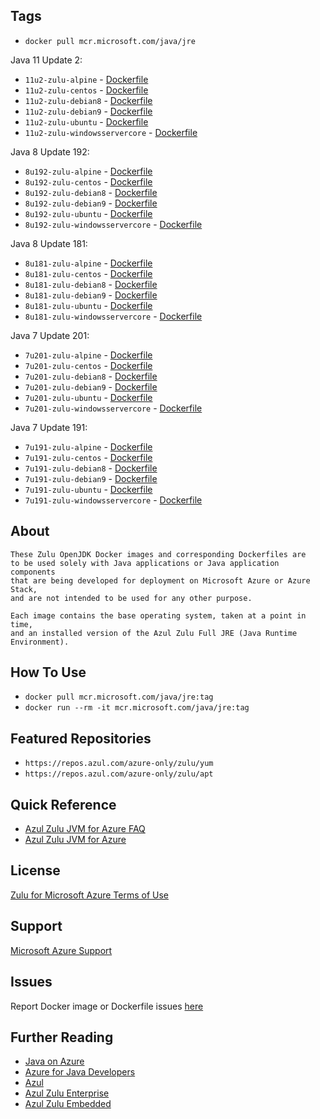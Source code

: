 ## Tags
+ `docker pull mcr.microsoft.com/java/jre`

Java 11 Update 2:
+ `11u2-zulu-alpine` - [Dockerfile][zulu-11u2-jre-alpine]
+ `11u2-zulu-centos` - [Dockerfile][zulu-11u2-jre-centos]
+ `11u2-zulu-debian8` - [Dockerfile][zulu-11u2-jre-debian8]
+ `11u2-zulu-debian9` - [Dockerfile][zulu-11u2-jre-debian9]
+ `11u2-zulu-ubuntu` - [Dockerfile][zulu-11u2-jre-ubuntu]
+ `11u2-zulu-windowsservercore` - [Dockerfile][zulu-11u2-jre-windowsservercore]

Java 8 Update 192:
+ `8u192-zulu-alpine` - [Dockerfile][zulu-8u192-jre-alpine]
+ `8u192-zulu-centos` - [Dockerfile][zulu-8u192-jre-centos]
+ `8u192-zulu-debian8` - [Dockerfile][zulu-8u192-jre-debian8]
+ `8u192-zulu-debian9` - [Dockerfile][zulu-8u192-jre-debian9]
+ `8u192-zulu-ubuntu` - [Dockerfile][zulu-8u192-jre-ubuntu]
+ `8u192-zulu-windowsservercore` - [Dockerfile][zulu-8u192-jre-windowsservercore]

Java 8 Update 181:
+ `8u181-zulu-alpine` - [Dockerfile][zulu-8u181-jre-alpine]
+ `8u181-zulu-centos` - [Dockerfile][zulu-8u181-jre-centos]
+ `8u181-zulu-debian8` - [Dockerfile][zulu-8u181-jre-debian8]
+ `8u181-zulu-debian9` - [Dockerfile][zulu-8u181-jre-debian9]
+ `8u181-zulu-ubuntu` - [Dockerfile][zulu-8u181-jre-ubuntu]
+ `8u181-zulu-windowsservercore` - [Dockerfile][zulu-8u181-jre-windowsservercore]

Java 7 Update 201:
+ `7u201-zulu-alpine` - [Dockerfile][zulu-7u201-jre-alpine]
+ `7u201-zulu-centos` - [Dockerfile][zulu-7u201-jre-centos]
+ `7u201-zulu-debian8` - [Dockerfile][zulu-7u201-jre-debian8]
+ `7u201-zulu-debian9` - [Dockerfile][zulu-7u201-jre-debian9]
+ `7u201-zulu-ubuntu` - [Dockerfile][zulu-7u201-jre-ubuntu]
+ `7u201-zulu-windowsservercore` - [Dockerfile][zulu-7u201-jre-windowsservercore]

Java 7 Update 191:
+ `7u191-zulu-alpine` - [Dockerfile][zulu-7u191-jre-alpine]
+ `7u191-zulu-centos` - [Dockerfile][zulu-7u191-jre-centos]
+ `7u191-zulu-debian8` - [Dockerfile][zulu-7u191-jre-debian8]
+ `7u191-zulu-debian9` - [Dockerfile][zulu-7u191-jre-debian9]
+ `7u191-zulu-ubuntu` - [Dockerfile][zulu-7u191-jre-ubuntu]
+ `7u191-zulu-windowsservercore` - [Dockerfile][zulu-7u191-jre-windowsservercore]

[zulu-11u2-jre-alpine]:https://github.com/Microsoft/java/tree/master/docker/alpine/Dockerfile.zulu-11u2-jre
[zulu-11u2-jre-centos]:https://github.com/Microsoft/java/tree/master/docker/centos/Dockerfile.zulu-11u2-jre
[zulu-11u2-jre-debian8]:https://github.com/Microsoft/java/tree/master/docker/debian8/Dockerfile.zulu-11u2-jre
[zulu-11u2-jre-debian9]:https://github.com/Microsoft/java/tree/master/docker/debian9/Dockerfile.zulu-11u2-jre
[zulu-11u2-jre-ubuntu]:https://github.com/Microsoft/java/tree/master/docker/ubuntu/Dockerfile.zulu-11u2-jre
[zulu-11u2-jre-windowsservercore]:https://github.com/Microsoft/java/tree/master/docker/windowsservercore/Dockerfile.zulu-11u2-jre

[zulu-8u192-jre-alpine]:https://github.com/Microsoft/java/tree/master/docker/alpine/Dockerfile.zulu-8u192-jre
[zulu-8u192-jre-centos]:https://github.com/Microsoft/java/tree/master/docker/centos/Dockerfile.zulu-8u192-jre
[zulu-8u192-jre-debian8]:https://github.com/Microsoft/java/tree/master/docker/debian8/Dockerfile.zulu-8u192-jre
[zulu-8u192-jre-debian9]:https://github.com/Microsoft/java/tree/master/docker/debian9/Dockerfile.zulu-8u192-jre
[zulu-8u192-jre-ubuntu]:https://github.com/Microsoft/java/tree/master/docker/ubuntu/Dockerfile.zulu-8u192-jre
[zulu-8u192-jre-windowsservercore]:https://github.com/Microsoft/java/tree/master/docker/windowsservercore/Dockerfile.zulu-8u192-jre

[zulu-8u181-jre-alpine]:https://github.com/Microsoft/java/tree/master/docker/alpine/Dockerfile.zulu-8u181-jre
[zulu-8u181-jre-centos]:https://github.com/Microsoft/java/tree/master/docker/centos/Dockerfile.zulu-8u181-jre
[zulu-8u181-jre-debian8]:https://github.com/Microsoft/java/tree/master/docker/debian8/Dockerfile.zulu-8u181-jre
[zulu-8u181-jre-debian9]:https://github.com/Microsoft/java/tree/master/docker/debian9/Dockerfile.zulu-8u181-jre
[zulu-8u181-jre-ubuntu]:https://github.com/Microsoft/java/tree/master/docker/ubuntu/Dockerfile.zulu-8u181-jre
[zulu-8u181-jre-windowsservercore]:https://github.com/Microsoft/java/tree/master/docker/windowsservercore/Dockerfile.zulu-8u181-jre

[zulu-7u201-jre-alpine]:https://github.com/Microsoft/java/tree/master/docker/alpine/Dockerfile.zulu-7u201-jre
[zulu-7u201-jre-centos]:https://github.com/Microsoft/java/tree/master/docker/centos/Dockerfile.zulu-7u201-jre
[zulu-7u201-jre-debian8]:https://github.com/Microsoft/java/tree/master/docker/debian8/Dockerfile.zulu-7u201-jre
[zulu-7u201-jre-debian9]:https://github.com/Microsoft/java/tree/master/docker/debian9/Dockerfile.zulu-7u201-jre
[zulu-7u201-jre-ubuntu]:https://github.com/Microsoft/java/tree/master/docker/ubuntu/Dockerfile.zulu-7u201-jre
[zulu-7u201-jre-windowsservercore]:https://github.com/Microsoft/java/tree/master/docker/windowsservercore/Dockerfile.zulu-7u201-jre

[zulu-7u191-jre-alpine]:https://github.com/Microsoft/java/tree/master/docker/alpine/Dockerfile.zulu-7u191-jre
[zulu-7u191-jre-centos]:https://github.com/Microsoft/java/tree/master/docker/centos/Dockerfile.zulu-7u191-jre
[zulu-7u191-jre-debian8]:https://github.com/Microsoft/java/tree/master/docker/debian8/Dockerfile.zulu-7u191-jre
[zulu-7u191-jre-debian9]:https://github.com/Microsoft/java/tree/master/docker/debian9/Dockerfile.zulu-7u191-jre
[zulu-7u191-jre-ubuntu]:https://github.com/Microsoft/java/tree/master/docker/ubuntu/Dockerfile.zulu-7u191-jre
[zulu-7u191-jre-windowsservercore]:https://github.com/Microsoft/java/tree/master/docker/windowsservercore/Dockerfile.zulu-7u191-jre

## About
	These Zulu OpenJDK Docker images and corresponding Dockerfiles are
	to be used solely with Java applications or Java application components
	that are being developed for deployment on Microsoft Azure or Azure Stack,
	and are not intended to be used for any other purpose.

	Each image contains the base operating system, taken at a point in time,
	and an installed version of the Azul Zulu Full JRE (Java Runtime Environment).

## How To Use
+ `docker pull mcr.microsoft.com/java/jre:tag`
+ `docker run --rm -it mcr.microsoft.com/java/jre:tag`

## Featured Repositories
* `https://repos.azul.com/azure-only/zulu/yum`
* `https://repos.azul.com/azure-only/zulu/apt`

## Quick Reference
* [Azul Zulu JVM for Azure FAQ](https://assets.azul.com/files/Zulu-for-Azure-FAQ.pdf)
* [Azul Zulu JVM for Azure](https://www.azul.com/downloads/azure-only/zulu/)

## License
[Zulu for Microsoft Azure Terms of Use](https://www.azul.com/downloads/azure-only/zulu/terms-of-use)

## Support
[Microsoft Azure Support](https://support.microsoft.com/en-us/help/4026305/sql-contact-microsoft-azure-support)

## Issues
Report Docker image or Dockerfile issues [here](https://github.com/Microsoft/java/issues)

## Further Reading
* [Java on Azure](https://azure.microsoft.com/en-us/develop/java/)
* [Azure for Java Developers](https://docs.microsoft.com/en-us/java/azure/?view=azure-java-stable)
* [Azul](https://www.azul.com/)
* [Azul Zulu Enterprise](https://www.azul.com/products/zulu-enterprise/)
* [Azul Zulu Embedded](https://www.azul.com/products/zulu-embedded/)

